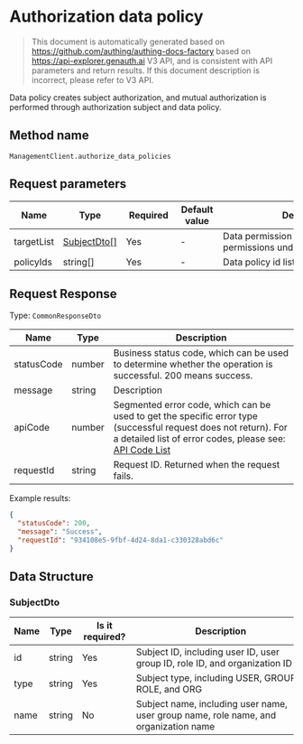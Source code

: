 # Authorization data policy

<!--
Warning ⚠️:
Do not modify this document directly,
https://github.com/Authing/authing-docs-factory
Use this project to generate
-->

<LastUpdated />

> This document is automatically generated based on https://github.com/authing/authing-docs-factory based on https://api-explorer.genauth.ai V3 API, and is consistent with API parameters and return results. If this document description is incorrect, please refer to V3 API.

Data policy creates subject authorization, and mutual authorization is performed through authorization subject and data policy.

## Method name

`ManagementClient.authorize_data_policies`

## Request parameters

| Name       | Type                                   | <div style="width:80px">Required</div> | <div style="width:60px">Default value</div> | <div style="width:300px">Description</div>                   | <div style="width:200px">Sample value</div>            |
| ---------- | -------------------------------------- | -------------------------------------- | ------------------------------------------- | ------------------------------------------------------------ | ------------------------------------------------------ |
| targetList | <a href="#SubjectDto">SubjectDto[]</a> | Yes                                    | -                                           | Data permission list, all data permissions under each policy |                                                        |
| policyIds  | string[]                               | Yes                                    | -                                           | Data policy id list Array length limit: 50.                  | `["6301cexxxxxxxxxx27478","63123cexxxxxxxxxx2123101"]` |

## Request Response

Type: `CommonResponseDto`

| Name       | Type   | Description                                                                                                                                                                                                                                                                                                                                         |
| ---------- | ------ | --------------------------------------------------------------------------------------------------------------------------------------------------------------------------------------------------------------------------------------------------------------------------------------------------------------------------------------------------- |
| statusCode | number | Business status code, which can be used to determine whether the operation is successful. 200 means success.                                                                                                                                                                                                                                        |
| message    | string | Description                                                                                                                                                                                                                                                                                                                                         |
| apiCode    | number | Segmented error code, which can be used to get the specific error type (successful request does not return). For a detailed list of error codes, please see: [API Code List](https://api-explorer.genauth.ai/?tag=group/%E5%BC%80%E5%8F%91%E5%87%86%E5%A4%87#tag/%E5%BC%80%E5%8F%91%E5%87%86%E5%A4%87/%E9%94%99%E8%AF%AF%E5%A4%84%E7%90%86/apiCode) |
| requestId  | string | Request ID. Returned when the request fails.                                                                                                                                                                                                                                                                                                        |

Example results:

```json
{
  "statusCode": 200,
  "message": "Success",
  "requestId": "934108e5-9fbf-4d24-8da1-c330328abd6c"
}
```

## Data Structure

### <a id="SubjectDto"></a> SubjectDto

| Name | Type   | <div style="width:80px">Is it required?</div> | <div style="width:300px">Description</div>                                           | <div style="width:200px">Sample value</div> |
| ---- | ------ | --------------------------------------------- | ------------------------------------------------------------------------------------ | ------------------------------------------- |
| id   | string | Yes                                           | Subject ID, including user ID, user group ID, role ID, and organization ID           | `6301cexxxxxxxxxxxxxxxxx78`                 |
| type | string | Yes                                           | Subject type, including USER, GROUP, ROLE, and ORG                                   | USER                                        |
| name | string | No                                            | Subject name, including user name, user group name, role name, and organization name | `User name`                                 |
